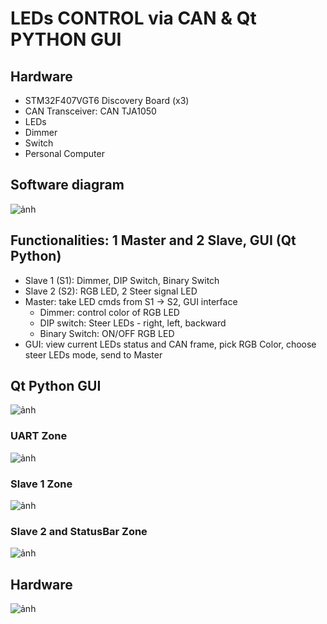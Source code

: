 # LEDs CONTROL via CAN & Qt PYTHON GUI
## Hardware
- STM32F407VGT6 Discovery Board (x3)
- CAN Transceiver: CAN TJA1050
- LEDs
- Dimmer
- Switch
- Personal Computer
## Software diagram
![ảnh](https://github.com/mantruong204/CAN_LEDs_GUI_STM32F4VGT6/assets/155959855/51d2ec3b-a867-4a49-af23-691053b59ffb)
## Functionalities: 1 Master and 2 Slave, GUI (Qt Python)
- Slave 1 (S1): Dimmer, DIP Switch, Binary Switch
- Slave 2 (S2): RGB LED, 2 Steer signal LED
- Master: take LED cmds from S1 → S2, GUI interface
  - Dimmer: control color of RGB LED
  - DIP switch: Steer LEDs - right, left, backward
  - Binary Switch: ON/OFF RGB LED
- GUI: view current LEDs status and CAN frame, pick RGB Color, choose steer LEDs mode, send to Master
## Qt Python GUI
![ảnh](https://github.com/mantruong204/CAN_LEDs_GUI_STM32F4VGT6/assets/155959855/7f633985-3c6e-4ca5-a76a-7168ed78d9aa)
### UART Zone
![ảnh](https://github.com/mantruong204/CAN_LEDs_GUI_STM32F4VGT6/assets/155959855/73742d2f-c30a-40e7-bcbe-267de61a6b25)
### Slave 1 Zone
![ảnh](https://github.com/mantruong204/CAN_LEDs_GUI_STM32F4VGT6/assets/155959855/1a5a9157-df01-4c28-8d1c-d57eacdf85d5)
### Slave 2 and StatusBar Zone
![ảnh](https://github.com/mantruong204/CAN_LEDs_GUI_STM32F4VGT6/assets/155959855/bb33e67d-1cfb-4153-903b-72f7943b9664)
## Hardware
![ảnh](https://github.com/mantruong204/CAN_LEDs_GUI_STM32F4VGT6/assets/155959855/291e5968-f726-4be7-a5fa-9cf4b63b38a6)
